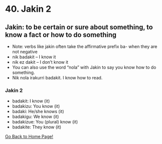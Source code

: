 # 40. Jakin 2

## Jakin: to be certain or sure about something, to know a fact or how to do something

*   Note: verbs like jakin often take the affirmative prefix ba- when they are not negative
*   nik badakit – I know it
*   nik ez dakit – I don’t know it
*   You can also use the word “nola” with Jakin to say you know how to do something.
*   Nik nola irakurri badakit. I know how to read.

### Jakin 2

*   badakit: I know (it)
*   badakizu: You know (it)
*   badaki: He/she knows (it)
*   badakigu: We know (it)
*   badakizue: You (plural) know (it)
*   badakite: They know (it)

[ Go Back to Home Page!](..)